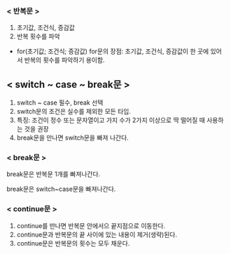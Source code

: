 ### < 반복문 >

1. 초기값, 조건식, 증감값
2. 반복 횟수를 파악

- for(초기값; 조건식; 증감값)
  for문의 장점: 초기값, 조건식, 증감값이 한 곳에 있어서 반복의 횟수를 파악하기 용이함.

## < switch ~ case ~ break문 >

1. switch ~ case 필수, break 선택
2. switch문의 조건은 실수를 제외한 모든 타입.
3. 특징: 조건이 정수 또는 문자열이고 가지 수가 2가지 이상으로 딱 떨어질 때 사용하는 것을 권장
4. break문을 만나면 switch문을 빠져 나간다.

### < break문 >

break문은 반복문 1개를 빠져나간다.

break문은 switch~case문을 빠져나간다.

### < continue문 >

1. continue를 만나면 반복문 안에서으 끝지점으로 이동한다.
2. continue문과 반복문의 끝 사이에 있는 내용이 제거(생략)된다.
3. continue문은 반복문의 횟수는 모두 채운다.

